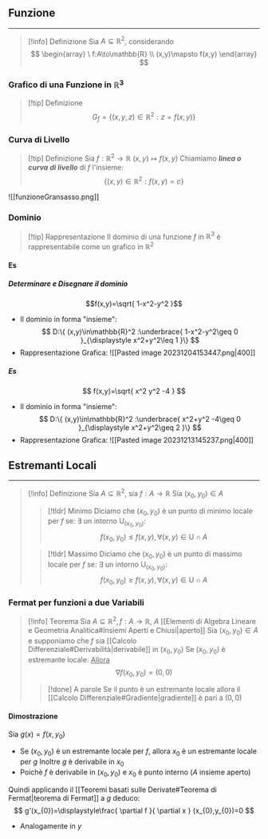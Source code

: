 ## Funzione
---
>[!info] Definizione
>Sia $A \subseteq \mathbb{R}^2$, considerando
>$$
>\begin{array}
\ f:A\to\mathbb{R} \\
(x,y)\mapsto f(x,y)
\end{array}
>$$

### Grafico di una Funzione in $\mathbb{R}^3$
>[!tip] Definizione
>$$
G_{f}=\{ (x,y,z)\in\mathbb{R}^2 :z=f(x,y)\}
>$$

### Curva di Livello
>[!tip] Definizione
>Sia $f:\mathbb{R}^2\to\mathbb{R}$
>$(x,y)\mapsto f(x,y)$
>Chiamiamo ***linea o curva di livello*** di $f$ l'insieme:
>$$\{ (x,y)\in\mathbb{R}^2 : f(x,y)=c\}$$

![[funzioneGransasso.png]]

### Dominio
>[!tip] Rappresentazione
>Il dominio di una funzione $f$ in $\mathbb{R}^3$ è rappresentabile come un grafico in $\mathbb{R}^2$

#### Es
##### Determinare e Disegnare il dominio
$$f(x,y)=\sqrt{ 1-x^2-y^2 }$$
- Il dominio in forma "insieme":
$$
D:\{ (x,y)\in\mathbb{R}^2 :\underbrace{ 1-x^2-y^2\geq 0 }_{\displaystyle x^2+y^2\leq 1 }\}
$$
- Rappresentazione Grafica:
![[Pasted image 20231204153447.png|400]]
##### Es
$$
f(x,y)=\sqrt{ x^2 y^2 -4 }
$$
- Il dominio in forma "insieme":
$$
D:\{ (x,y)\in\mathbb{R}^2 :\underbrace{ x^2+y^2 -4\geq 0 }_{\displaystyle x^2+y^2\geq 2 }\}
$$
- Rappresentazione Grafica:
![[Pasted image 20231213145237.png|400]]

## Estremanti Locali
---
>[!info] Definizione
>Sia $A\subseteq\mathbb{R}^2$, sia $f:A\to\mathbb{R}$
>Sia $(x_{0},y_{0})\in A$
>
>>[!tldr] Minimo
>>Diciamo che $(x_{0},y_{0})$ è un punto di minimo locale per $f$ se:
>>$\exists$ un intorno $\mathrm{U}_{(x_{0},y_{0})}:$
>>$$f(x_{0},y_{0})\leq f(x,y),\forall(x,y)\in\mathrm{U}\cap A$$
>
>>[!tldr] Massimo
>>Diciamo che $(x_{0},y_{0})$ è un punto di massimo locale per $f$ se:
>>$\exists$ un intorno $\mathrm{U}_{(x_{0},y_{0})}:$
>>$$f(x_{0},y_{0})\geq f(x,y),\forall(x,y)\in\mathrm{U}\cap A$$

### Fermat per funzioni a due Variabili
>[!info] Teorema
>Sia $A\subseteq\mathbb{R}^2,f:A\to\mathbb{R}$, $A$ [[Elementi di Algebra Lineare e Geometria Analitica#Insiemi Aperti e Chiusi|aperto]]
>Sia $(x_{0},y_{0})\in A$ e supponiamo che $f$ sia [[Calcolo Differenziale#Derivabilità|derivabile]] in $(x_{0},y_{0})$
>Se $(x_{0},y_{0})$ è estremante locale:
><u>Allora</u>
>$$\nabla f(x_{0},y_{0})=(0,0)$$
>
>>[!done] A parole
>>Se il punto è un estremante locale allora il [[Calcolo Differenziale#Gradiente|gradiente]] è pari a $(0,0)$

#### Dimostrazione
Sia $g(x)=f(x,y_{0})$
- Se $(x_{0},y_{0})$ è un estremante locale per $f$, allora $x_{0}$ è un estremante locale per $g$
Inoltre $g$ è derivabile in $x_{0}$ 
- Poichè $f$ è derivabile in $(x_{0},y_{0})$ e $x_{0}$ è punto interno ($A$ insieme aperto)

Quindi applicando il [[Teoremi basati sulle Derivate#Teorema di Fermat|teorema di Fermat]] a $g$ deduco:
$$
g'(x_{0})=\displaystyle\frac{ \partial f }{ \partial x } (x_{0},y_{0})=0
$$
- Analogamente in $y$